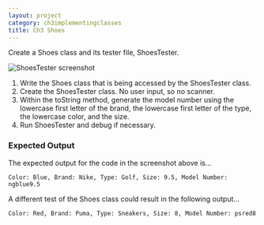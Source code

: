 ```yaml
---
layout: project
category: ch3implementingclasses
title: Ch3 Shoes
---
```

Create a Shoes class and its tester file, ShoesTester.

![ShoesTester screenshot](/apcsa\ch3implementingclasses\shoes.png)

1.	Write the Shoes class that is being accessed by the ShoesTester class.
2.	Create the ShoesTester class. No user input, so no scanner.
3.  Within the toString method, generate the model number using the lowercase first letter of the brand, the lowercase first letter of the type, the lowercase color, and the size.
4.	Run ShoesTester and debug if necessary.

### Expected Output

The expected output for the code in the screenshot above is...
```
Color: Blue, Brand: Nike, Type: Golf, Size: 9.5, Model Number: ngblue9.5
```
A different test of the Shoes class could result in the following output...
```
Color: Red, Brand: Puma, Type: Sneakers, Size: 8, Model Number: psred8
```
